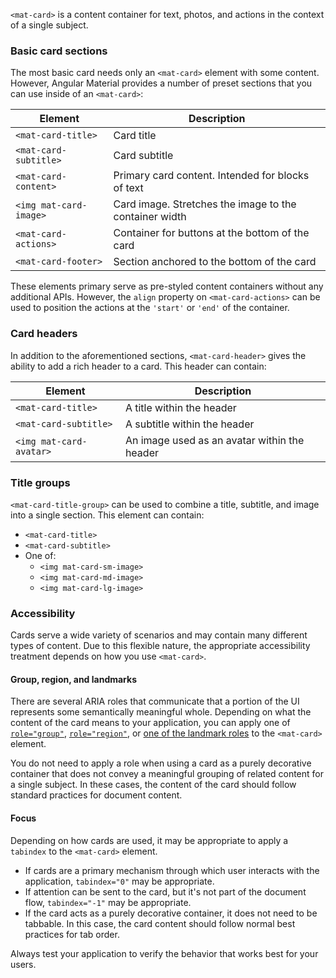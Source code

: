 `<mat-card>` is a content container for text, photos, and actions in the context of a single subject.

<!-- example(card-overview) -->


### Basic card sections
The most basic card needs only an `<mat-card>` element with some content. However, Angular Material
provides a number of preset sections that you can use inside of an `<mat-card>`:


| Element                | Description                                            |
| ---------------------- | ------------------------------------------------------ |
| `<mat-card-title>`     | Card title                                             |
| `<mat-card-subtitle>`  | Card subtitle                                          |
| `<mat-card-content>`   | Primary card content. Intended for blocks of text      |
| `<img mat-card-image>` | Card image. Stretches the image to the container width |
| `<mat-card-actions>`   | Container for buttons at the bottom of the card        |
| `<mat-card-footer>`    | Section anchored to the bottom of the card             |

These elements primary serve as pre-styled content containers without any additional APIs. 
However, the `align` property on `<mat-card-actions>` can be used to position the actions at the 
`'start'` or `'end'` of the container.  


### Card headers
In addition to the aforementioned sections, `<mat-card-header>` gives the ability to add a rich
header to a card. This header can contain:

| Element                 | Description                                  |
| ----------------------- | -------------------------------------------- |
| `<mat-card-title>`      | A title within the header                    |
| `<mat-card-subtitle>`   | A subtitle within the header                 |
| `<img mat-card-avatar>` | An image used as an avatar within the header |


### Title groups
`<mat-card-title-group>` can be used to combine a title, subtitle, and image into a single section.
This element can contain:
* `<mat-card-title>`
* `<mat-card-subtitle>`
* One of:
    * `<img mat-card-sm-image>`
    * `<img mat-card-md-image>`
    * `<img mat-card-lg-image>`

### Accessibility

Cards serve a wide variety of scenarios and may contain many different types of content.
Due to this flexible nature, the appropriate accessibility treatment depends on how you use
`<mat-card>`.

#### Group, region, and landmarks

There are several ARIA roles that communicate that a portion of the UI represents some semantically
meaningful whole. Depending on what the content of the card means to your application, you can apply
one of [`role="group"`][role-group], [`role="region"`][role-region], or
[one of the landmark roles][aria-landmarks] to the `<mat-card>` element.

You do not need to apply a role when using a card as a purely decorative container that does not
convey a meaningful grouping of related content for a single subject. In these cases, the content
of the card should follow standard practices for document content.

#### Focus

Depending on how cards are used, it may be appropriate to apply a `tabindex` to the `<mat-card>`
element. 

* If cards are a primary mechanism through which user interacts with the application, `tabindex="0"`
  may be appropriate. 
* If attention can be sent to the card, but it's not part of the document flow, `tabindex="-1"` may
  be appropriate.
* If the card acts as a purely decorative container, it does not need to be tabbable. In this case,
  the card content should follow normal best practices for tab order.

Always test your application to verify the behavior that works best for your users.

[role-group]: https://www.w3.org/TR/wai-aria/#group
[role-region]: https://www.w3.org/TR/wai-aria/#region
[aria-landmarks]: https://www.w3.org/TR/wai-aria/#landmark
